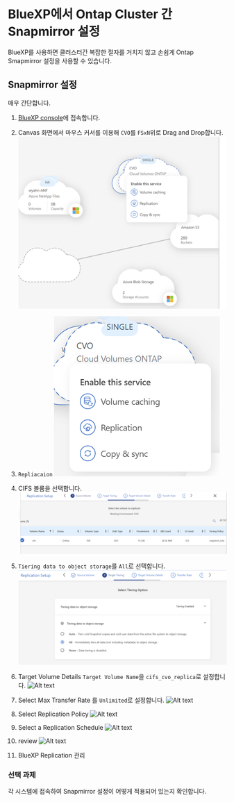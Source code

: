 # BlueXP에서 Ontap Cluster 간 Snapmirror 설정
BlueXP를 사용하면 클러스터간 복잡한 절자를 거치지 않고 손쉽게 Ontap Smapmirror 설정을 사용할 수 있습니다.

## Snapmirror 설정
매우 간단합니다.

1. [BlueXP console](https://cloudmanager.netapp.com)에 접속합니다.
2. Canvas 화면에서 마우스 커서를 이용해 ```CVO```를 ```FSxN```위로 Drag and Drop합니다.
![Alt text](./Images/Set_SnapMirror-0.png)

3. ```Repliacaion```
![Alt text](./Images/Set_SnapMirror-1.png)

4. CIFS 볼륨을 선택합니다.
![Alt text](./Images/Set_SnapMirror-2.png)

5. ```Tiering data to object storage```를 ```All```로 선택합니다.
![Alt text](./Images/Set_SnapMirror-3.png)

6. Target Volume Details
```Target Volume Name```을 ```cifs_cvo_replica```로 설정합니다.
![Alt text](./Images/Set_SnapMirror-4.png)

7. Select Max Transfer Rate 를 ```Unlimited```로 설정합니다.
![Alt text](./Images/Set_SnapMirror-5.png)

8. Select Replication Policy
![Alt text](./Images/Set_SnapMirror-6.png)

9. Select a Replication Schedule
![Alt text](./Images/Set_SnapMirror-7.png)

10. review
![Alt text](./Images/Set_SnapMirror-8.png)

11. BlueXP Replication 관리

### 선택 과제
각 시스템에 접속하여 Snapmirror 설정이 어떻게 적용되어 있는지 확인합니다.